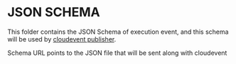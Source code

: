 # JSON SCHEMA

This folder contains the JSON Schema of execution event, and this schema will
be used by [cloudevent publisher](https://github.com/flyteorg/flyteadmin/blob/a0ca4b07d3b1c3cccfe3830307df50bc73152ddb/pkg/async/cloudevent/implementations/cloudevent_publisher.go#L96).

Schema URL points to the JSON file that will be sent along with cloudevent
